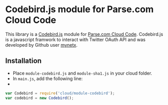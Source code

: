 Codebird.js module for Parse.com Cloud Code
===========================================

This library is a [Codebird.js](https://github.com/mynetx/codebird-js) module for [Parse.com Cloud Code](https://parse.com/docs/cloud_code_guide#started). 
Codebird.js is a javascript framwork to interact with Twitter OAuth API and was developed by Github user [mynetx](https://github.com/mynetx).

Installation
------------

- Place `module-codebird.js` and `module-sha1.js` in your cloud folder.
- In `main.js`, add the following line:
- 
```javascript
var Codebird = require('cloud/module-codebird');
var codebird = new Codebird();
```